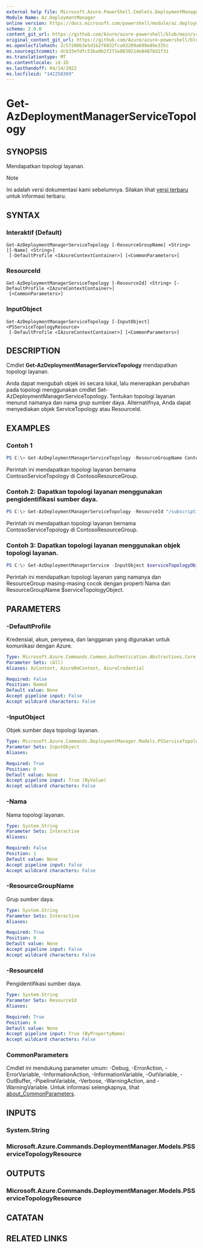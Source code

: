 ```yaml
---
external help file: Microsoft.Azure.PowerShell.Cmdlets.DeploymentManager.dll-Help.xml
Module Name: Az.DeploymentManager
online version: https://docs.microsoft.com/powershell/module/az.deploymentmanager/get-azdeploymentmanagerservicetopology
schema: 2.0.0
content_git_url: https://github.com/Azure/azure-powershell/blob/main/src/DeploymentManager/DeploymentManager/help/Get-AzDeploymentManagerServiceTopology.md
original_content_git_url: https://github.com/Azure/azure-powershell/blob/main/src/DeploymentManager/DeploymentManager/help/Get-AzDeploymentManagerServiceTopology.md
ms.openlocfilehash: 2c57200b3e5d1b2f8832fca93209a699e89e335c
ms.sourcegitcommit: dcb33efdfc53ba0b2f271e883021de84878d1f31
ms.translationtype: MT
ms.contentlocale: id-ID
ms.lasthandoff: 04/14/2022
ms.locfileid: "142258369"
---
```

# Get-AzDeploymentManagerServiceTopology

## SYNOPSIS
Mendapatkan topologi layanan.

> [!NOTE]
>Ini adalah versi dokumentasi kami sebelumnya. Silakan lihat [versi terbaru](/powershell/module/az.deploymentmanager/get-azdeploymentmanagerservicetopology) untuk informasi terbaru.

## SYNTAX

### Interaktif (Default)
```
Get-AzDeploymentManagerServiceTopology [-ResourceGroupName] <String> [[-Name] <String>]
 [-DefaultProfile <IAzureContextContainer>] [<CommonParameters>]
```

### ResourceId
```
Get-AzDeploymentManagerServiceTopology [-ResourceId] <String> [-DefaultProfile <IAzureContextContainer>]
 [<CommonParameters>]
```

### InputObject
```
Get-AzDeploymentManagerServiceTopology [-InputObject] <PSServiceTopologyResource>
 [-DefaultProfile <IAzureContextContainer>] [<CommonParameters>]
```

## DESCRIPTION
Cmdlet **Get-AzDeploymentManagerServiceTopology** mendapatkan topologi layanan.

Anda dapat mengubah objek ini secara lokal, lalu menerapkan perubahan pada topologi menggunakan cmdlet Set-AzDeploymentManagerServiceTopology.
Tentukan topologi layanan menurut namanya dan nama grup sumber daya. Alternatifnya, Anda dapat menyediakan objek ServiceTopology atau ResourceId.

## EXAMPLES

### Contoh 1
```powershell
PS C:\> Get-AzDeploymentManagerServiceTopology -ResourceGroupName ContosoResourceGroup -Name ContosoServiceTopology
```

Perintah ini mendapatkan topologi layanan bernama ContosoServiceTopology di ContosoResourceGroup.

### Contoh 2: Dapatkan topologi layanan menggunakan pengidentifikasi sumber daya.
```powershell
PS C:\> Get-AzDeploymentManagerServiceTopology -ResourceId "/subscriptions/subscriptionId/resourcegroups/ContosoResourceGroup/providers/Microsoft.DeploymentManager/serviceTopologies/ContosoServiceTopology"
```

Perintah ini mendapatkan topologi layanan bernama ContosoServiceTopology di ContosoResourceGroup.

### Contoh 3: Dapatkan topologi layanan menggunakan objek topologi layanan.
```powershell
PS C:\> Get-AzDeploymentManagerService -InputObject $serviceTopologyObject
```

Perintah ini mendapatkan topologi layanan yang namanya dan ResourceGroup masing-masing cocok dengan properti Nama dan ResourceGroupName $serviceTopologyObject.

## PARAMETERS

### -DefaultProfile
Kredensial, akun, penyewa, dan langganan yang digunakan untuk komunikasi dengan Azure.

```yaml
Type: Microsoft.Azure.Commands.Common.Authentication.Abstractions.Core.IAzureContextContainer
Parameter Sets: (All)
Aliases: AzContext, AzureRmContext, AzureCredential

Required: False
Position: Named
Default value: None
Accept pipeline input: False
Accept wildcard characters: False
```

### -InputObject
Objek sumber daya topologi layanan.

```yaml
Type: Microsoft.Azure.Commands.DeploymentManager.Models.PSServiceTopologyResource
Parameter Sets: InputObject
Aliases:

Required: True
Position: 0
Default value: None
Accept pipeline input: True (ByValue)
Accept wildcard characters: False
```

### -Nama
Nama topologi layanan.

```yaml
Type: System.String
Parameter Sets: Interactive
Aliases:

Required: False
Position: 1
Default value: None
Accept pipeline input: False
Accept wildcard characters: False
```

### -ResourceGroupName
Grup sumber daya.

```yaml
Type: System.String
Parameter Sets: Interactive
Aliases:

Required: True
Position: 0
Default value: None
Accept pipeline input: False
Accept wildcard characters: False
```

### -ResourceId
Pengidentifikasi sumber daya.

```yaml
Type: System.String
Parameter Sets: ResourceId
Aliases:

Required: True
Position: 0
Default value: None
Accept pipeline input: True (ByPropertyName)
Accept wildcard characters: False
```

### CommonParameters
Cmdlet ini mendukung parameter umum: -Debug, -ErrorAction, -ErrorVariable, -InformationAction, -InformationVariable, -OutVariable, -OutBuffer, -PipelineVariable, -Verbose, -WarningAction, and -WarningVariable. Untuk informasi selengkapnya, lihat [about_CommonParameters](http://go.microsoft.com/fwlink/?LinkID=113216).

## INPUTS

### System.String

### Microsoft.Azure.Commands.DeploymentManager.Models.PSServiceTopologyResource

## OUTPUTS

### Microsoft.Azure.Commands.DeploymentManager.Models.PSServiceTopologyResource

## CATATAN

## RELATED LINKS
